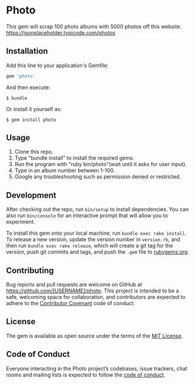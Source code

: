 # Photo

This gem will scrap 100 photo albums with 5000 photos off this website.
https://jsonplaceholder.typicode.com/photos

## Installation

Add this line to your application's Gemfile:

```ruby
gem 'photo'
```

And then execute:

    $ bundle

Or install it yourself as:

    $ gem install photo

## Usage

1. Clone this repo.
2. Type "bundle install" to install the required gems.
3. Run the program with "ruby bin/photo"(wait until it asks for user input).
4. Type in an album number between 1-100.
5. Google any troubleshooting such as permission denied or restricted.

## Development

After checking out the repo, run `bin/setup` to install dependencies. You can also run `bin/console` for an interactive prompt that will allow you to experiment.

To install this gem onto your local machine, run `bundle exec rake install`. To release a new version, update the version number in `version.rb`, and then run `bundle exec rake release`, which will create a git tag for the version, push git commits and tags, and push the `.gem` file to [rubygems.org](https://rubygems.org).

## Contributing

Bug reports and pull requests are welcome on GitHub at https://github.com/[USERNAME]/photo. This project is intended to be a safe, welcoming space for collaboration, and contributors are expected to adhere to the [Contributor Covenant](http://contributor-covenant.org) code of conduct.

## License

The gem is available as open source under the terms of the [MIT License](https://opensource.org/licenses/MIT).

## Code of Conduct

Everyone interacting in the Photo project’s codebases, issue trackers, chat rooms and mailing lists is expected to follow the [code of conduct](https://github.com/[USERNAME]/photo/blob/master/CODE_OF_CONDUCT.md).
